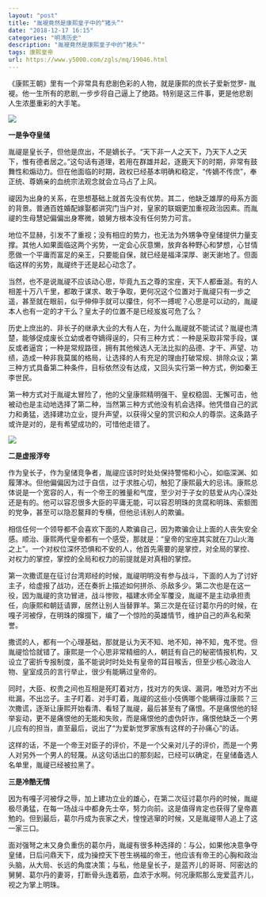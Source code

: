 ```yaml
---
layout: "post"
title: "胤褆竟然是康熙皇子中的“猪头”"
date: "2018-12-17 16:15"
categories: "明清历史"
description: "胤褆竟然是康熙皇子中的“猪头”"
tags: 康熙皇帝
url: https://www.y5000.com/zgls/mq/19046.html
---
```






《康熙王朝》里有一个非常具有悲剧色彩的人物，就是康熙的庶长子爱新觉罗-
胤褆。他一生所有的悲剧,一步步将自己逼上了绝路。特别是这三件事，更是他悲剧人生浓墨重彩的大手笔。

![](https://img.y5000.com/uploads/allimg/170411/8-1F411141I5P5.jpg)

**一是争夺皇储**

胤禔是皇长子，但他是庶出，不是嫡长子。“天下非一人之天下，乃天下人之天下，惟有德者居之。”这句话有道理，若用在群雄并起，逐鹿天下的时期，非常有鼓舞性和煽动力。但在他面临的时期，政权已经基本明确和稳定，“传嫡不传庶”，奉正统、尊嫡亲的血统宗法观念就会立马占了上风。

禔因为出身的关系，在思想基础上就首先没有优势。其二，他缺乏雄厚的母系方面的背景。普通百姓婚配嫁娶都讲究门当户对，皇家的联姻更加重视政治因素。而胤禔的生母慧妃偏偏出身寒微，娘舅方根本没有任何势力可言。

地位不显赫，引发不了重视；没有相应的势力，也无法为外甥争夺皇储提供力量支撑。其他人如果面临这两个劣势，一定会心灰意懒，放弃各种野心和梦想，心甘情愿做一个平庸而富足的亲王，只要能自保，就已经是福泽深厚、谢天谢地了。但面临这样的劣势，胤禔终于还是起心动念了。

当然，也不是说胤禔不应该动心思，毕竟九五之尊的宝座，天下人都垂涎。有的人相差十万八千里，都敢于谋求、敢于争取，更何况这个位置对于胤禔只有一步之遥，甚至就在眼前，似乎伸伸手就可以攥住，何不一搏呢？心思是可以动的，胤禔本人也有一定的才干么？皇太子的位置不是已经岌岌可危了么？

历史上庶出的、非长子的继承大业的大有人在，为什么胤禔就不能试试？胤禔也清楚，能够促成废长立幼或者夺嫡得逞的，只有三种方式：一种是采取非常手段，谋反或者逼宫；一种是常规路径，拥有其他候选人无法比拟的品德、才干、声望、功绩，造成一种非我莫属的格局，让选择的人有充足的理由打破常规、排除众议；第三种方式具备第二种条件，目标依然没有达成，又回头实行第一种方式，例如秦王李世民。

第一种方式对于胤禔太冒险了，他的父皇康熙精明强干、皇权稳固、无懈可击，他被动也是主动地选择了第二种，当然第三种方式他没有机会选择。他凭借自己的武力和勇猛，选择建功立业，提升声望，以获得父皇的赏识和众人的尊崇。这条路子或许是对的，是有希望成功的，可惜他走错了。

![](https://img.y5000.com/uploads/allimg/170411/14261553T-0.jpg)

**二是虚报浮夸**

作为皇长子，作为皇储竞争者，胤禔应该时时处处保持警惕和小心，如临深渊、如履薄冰。但他偏偏因为过于自信，过于求胜心切，触犯了康熙最大的忌讳。康熙总体说是一个宽容的人，有一个帝王的雅量和气度，至少对于子女的慈爱从内心深处还是有的。他可以容忍很多大臣的平庸无能，可以容忍明珠的贪腐和明珠、索额图的党争，甚至可以隐忍鳌拜的专横，但他忌讳别人的欺骗。

相信任何一个领导都不会喜欢下面的人欺骗自己，因为欺骗会让上面的人丧失安全感。顺治、康熙两代皇帝都有一个感受，那就是：“皇帝的宝座其实就在刀山火海之上”。一个对权位深怀恐惧和不安的人，他首先需要的是掌控，对全局的掌控、对权力的掌控，掌控的全局和权力的前提就是对真相的掌控。

第一次撒谎是在征讨台湾郑经的时候，胤禔明明没有参与战斗，下面的人为了讨好主子，给虚报了战功，还在奏折上描述如何拼杀、杀敌多少。第二次也是在这一役，因为胤禔的贪功冒进，战斗惨败，福建水师全军覆没，胤禔不是主动承担责任，向康熙和朝廷请罪，居然让别人当替罪羊。第三次是在征讨葛尔丹的时候，在嘎子河被俘，在明珠的撺掇下，编了一个惊险的英雄情节，维护自己的声名和荣誉。

撒谎的人，都有一个心理基础，那就是认为天不知、地不知，神不知，鬼不觉。但胤禔恰恰就错了。康熙是一个心思非常精细的人，朝廷有自己的秘密情报机构，又设立了密折专报制度，虽不能说时时处处有皇帝的耳目喉舌，但至少核心政治人物、皇室成员的言行举止，很少有能瞒过皇帝的。

同时，大臣、权贵之间也互相是死盯着对方，找对方的失误、漏洞，唯恐对方不出纰漏，不出岔子。主子盯着、对手盯着，胤禔的这些小伎俩哪个能瞒得过康熙？三次撒谎，逐渐让康熙开始看清、看轻了胤禔，最后甚至有了痛恨。不是痛恨他的轻举妄动，更不是痛恨他的无能和失败，而是痛恨他的虚伪奸诈，痛恨他缺乏一个男儿应有的担当，直至最后，说出了“为爱新觉罗家族有这样的子孙痛心”的话。

这样的话，不是一个帝王对臣子的评价，不是一个父亲对儿子的评价，而是一个男人对另外一个男人的轻蔑。从这句话出口的那刻起，已经可以确定，在皇储备选人名单里，胤禔已经被拉黑了。

**三是冷酷无情**

因为有嘎子河被俘之辱，加上建功立业的雄心，在第二次征讨葛尔丹的时候，胤禔极尽勇猛，在每一场战斗中都身先士卒，努力向前。这是值得肯定也获得了皇帝嘉勉的。但到最后，葛尔丹成为丧家之犬，惶惶逃窜的时候，又是胤禔带人追上了这一家三口。

面对强弩之末又身负重伤的葛尔丹，胤禔有很多种选择的：与公，如果他决意争夺皇储，日后问鼎天下，成为操控天下苍生祸福的帝王，他应该有帝王的心胸和政治头脑，从大局、长远的角度决策；与私，他是皇长子，是蓝齐儿的哥哥、阿密达的舅舅、葛尔丹的妻哥，打断骨头连着筋，血浓于水啊。何况康熙那么宠爱蓝齐儿，视之为掌上明珠。
